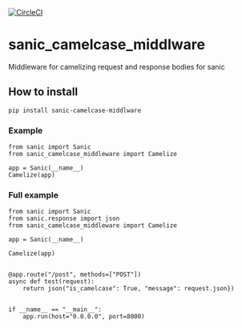 [![CircleCI](https://circleci.com/gh/ahmednafies/sanic_camelcase_middleware.svg?style=shield)](https://circleci.com/gh/ahmednafies/sanic_camelcase_middleware)

# sanic_camelcase_middlware
Middleware for camelizing request and response bodies for sanic
## How to install
    pip install sanic-camelcase-middlware

### Example
    from sanic import Sanic
    from sanic_camelcase_middleware import Camelize

    app = Sanic(__name__)
    Camelize(app)

### Full example
    from sanic import Sanic
    from sanic.response import json
    from sanic_camelcase_middleware import Camelize

    app = Sanic(__name__)

    Camelize(app)


    @app.route("/post", methods=["POST"])
    async def test(request):
        return json("is_camelcase": True, "message": request.json})


    if __name__ == "__main__":
        app.run(host="0.0.0.0", port=8000)
